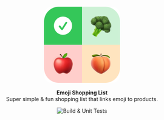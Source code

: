 <p align="center">
   <img width="200" src="Assets/icon-readme.png" alt="NU.nl logo" style="border-radius:10%">
</p>
<p align="center">
   <strong>Emoji Shopping List</strong><BR>
   Super simple &amp; fun shopping list that links emoji to products.
</p>
<p align="center">
   <img src="https://github.com/WouterWisse/emoji-shopping-list/actions/workflows/development.yml/badge.svg" alt="Build & Unit Tests">
</p>
